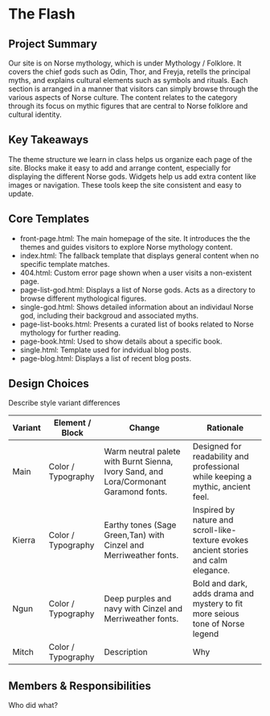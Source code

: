 # The Flash

## Project Summary

Our site is on Norse mythology, which is under Mythology / Folklore. It covers the chief gods such as Odin, Thor, and Freyja, retells the principal myths, and explains cultural elements such as symbols and rituals. Each section is arranged in a manner that visitors can simply browse through the various aspects of Norse culture. The content relates to the category through its focus on mythic figures that are central to Norse folklore and cultural identity.

## Key Takeaways
The theme structure we learn in class helps us organize each page of the site. Blocks make it easy to add and arrange content, especially for displaying the different Norse gods. Widgets help us add extra content like images or navigation. These tools keep the site consistent and easy to update.


## Core Templates

  - front-page.html:
    The main homepage of the site. It introduces the the themes and guides visitors to explore Norse mythology content.
  - index.html:
    The fallback template that displays general content when no specific template matches.
  - 404.html:
    Custom error page shown when a user visits a non-existent page.
  - page-list-god.html:
    Displays a list of Norse gods. Acts as a directory to browse different mythological figures.
  - single-god.html:
    Shows detailed information about an individaul Norse god, including their backgroud and associated myths.
  - page-list-books.html:
    Presents a curated list of books related to Norse mythology for further reading.
  - page-book.html:
     Used to show details about a specific book. 
  - single.html:
    Template used for indvidual blog posts.
  - page-blog.html:
   Displays a list of recent blog posts.


## Design Choices

Describe style variant differences

| Variant | Element / Block             | Change          | Rationale          |
| ------- | --------------------------- | --------------- | ------------------ |
| Main    | Color / Typography          | Warm neutral palete with Burnt Sienna, Ivory Sand, and Lora/Cormonant Garamond fonts.    | Designed for readability and  professional while keeping a mythic, ancient  feel.           |
| Kierra   | Color / Typography              | Earthy tones (Sage Green,Tan) with Cinzel and Merriweather fonts.   | Inspired by nature and scroll-like-texture evokes ancient stories and calm elegance.             |
| Ngun   | Color / Typography             | Deep purples and navy with Cinzel and Merriweather fonts.    |    Bold and dark, adds drama and mystery to fit more seious tone of Norse legend     |
| Mitch   | Color / Typography             | Description     | Why                |

## Members & Responsibilities

Who did what?